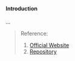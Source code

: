 #### Introduction
...





>Reference:
>1. [Official Website](https://docs.openstack.org/)
>2. [Repository](https://github.com/openstack/openstack)